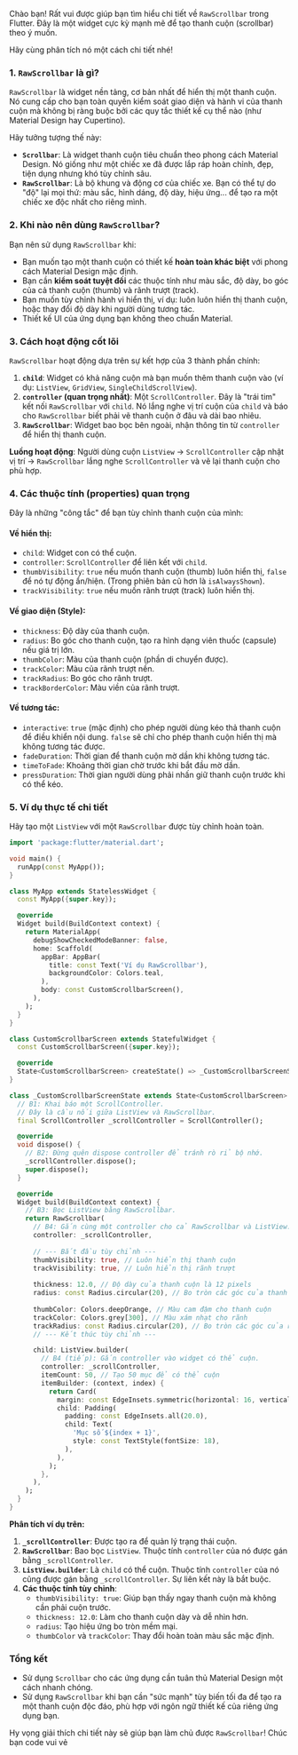 Chào bạn! Rất vui được giúp bạn tìm hiểu chi tiết về `RawScrollbar` trong Flutter. Đây là một widget cực kỳ mạnh mẽ để tạo thanh cuộn (scrollbar) theo ý muốn.

Hãy cùng phân tích nó một cách chi tiết nhé!

### 1. `RawScrollbar` là gì?

`RawScrollbar` là widget nền tảng, cơ bản nhất để hiển thị một thanh cuộn. Nó cung cấp cho bạn toàn quyền kiểm soát giao diện và hành vi của thanh cuộn mà không bị ràng buộc bởi các quy tắc thiết kế cụ thể nào (như Material Design hay Cupertino).

Hãy tưởng tượng thế này:
*   **`Scrollbar`**: Là widget thanh cuộn tiêu chuẩn theo phong cách Material Design. Nó giống như một chiếc xe đã được lắp ráp hoàn chỉnh, đẹp, tiện dụng nhưng khó tùy chỉnh sâu.
*   **`RawScrollbar`**: Là bộ khung và động cơ của chiếc xe. Bạn có thể tự do "độ" lại mọi thứ: màu sắc, hình dáng, độ dày, hiệu ứng... để tạo ra một chiếc xe độc nhất cho riêng mình.

### 2. Khi nào nên dùng `RawScrollbar`?

Bạn nên sử dụng `RawScrollbar` khi:
*   Bạn muốn tạo một thanh cuộn có thiết kế **hoàn toàn khác biệt** với phong cách Material Design mặc định.
*   Bạn cần **kiểm soát tuyệt đối** các thuộc tính như màu sắc, độ dày, bo góc của cả thanh cuộn (thumb) và rãnh trượt (track).
*   Bạn muốn tùy chỉnh hành vi hiển thị, ví dụ: luôn luôn hiển thị thanh cuộn, hoặc thay đổi độ dày khi người dùng tương tác.
*   Thiết kế UI của ứng dụng bạn không theo chuẩn Material.

### 3. Cách hoạt động cốt lõi

`RawScrollbar` hoạt động dựa trên sự kết hợp của 3 thành phần chính:

1.  **`child`**: Widget có khả năng cuộn mà bạn muốn thêm thanh cuộn vào (ví dụ: `ListView`, `GridView`, `SingleChildScrollView`).
2.  **`controller` (quan trọng nhất)**: Một `ScrollController`. Đây là "trái tim" kết nối `RawScrollbar` với `child`. Nó lắng nghe vị trí cuộn của `child` và báo cho `RawScrollbar` biết phải vẽ thanh cuộn ở đâu và dài bao nhiêu.
3.  **`RawScrollbar`**: Widget bao bọc bên ngoài, nhận thông tin từ `controller` để hiển thị thanh cuộn.

**Luồng hoạt động**: Người dùng cuộn `ListView` -> `ScrollController` cập nhật vị trí -> `RawScrollbar` lắng nghe `ScrollController` và vẽ lại thanh cuộn cho phù hợp.

### 4. Các thuộc tính (properties) quan trọng

Đây là những "công tắc" để bạn tùy chỉnh thanh cuộn của mình:

#### Về hiển thị:
*   `child`: Widget con có thể cuộn.
*   `controller`: `ScrollController` để liên kết với `child`.
*   `thumbVisibility`: `true` nếu muốn thanh cuộn (thumb) luôn hiển thị, `false` để nó tự động ẩn/hiện. (Trong phiên bản cũ hơn là `isAlwaysShown`).
*   `trackVisibility`: `true` nếu muốn rãnh trượt (track) luôn hiển thị.

#### Về giao diện (Style):
*   `thickness`: Độ dày của thanh cuộn.
*   `radius`: Bo góc cho thanh cuộn, tạo ra hình dạng viên thuốc (capsule) nếu giá trị lớn.
*   `thumbColor`: Màu của thanh cuộn (phần di chuyển được).
*   `trackColor`: Màu của rãnh trượt nền.
*   `trackRadius`: Bo góc cho rãnh trượt.
*   `trackBorderColor`: Màu viền của rãnh trượt.

#### Về tương tác:
*   `interactive`: `true` (mặc định) cho phép người dùng kéo thả thanh cuộn để điều khiển nội dung. `false` sẽ chỉ cho phép thanh cuộn hiển thị mà không tương tác được.
*   `fadeDuration`: Thời gian để thanh cuộn mờ dần khi không tương tác.
*   `timeToFade`: Khoảng thời gian chờ trước khi bắt đầu mờ dần.
*   `pressDuration`: Thời gian người dùng phải nhấn giữ thanh cuộn trước khi có thể kéo.

### 5. Ví dụ thực tế chi tiết

Hãy tạo một `ListView` với một `RawScrollbar` được tùy chỉnh hoàn toàn.

```dart
import 'package:flutter/material.dart';

void main() {
  runApp(const MyApp());
}

class MyApp extends StatelessWidget {
  const MyApp({super.key});

  @override
  Widget build(BuildContext context) {
    return MaterialApp(
      debugShowCheckedModeBanner: false,
      home: Scaffold(
        appBar: AppBar(
          title: const Text('Ví dụ RawScrollbar'),
          backgroundColor: Colors.teal,
        ),
        body: const CustomScrollbarScreen(),
      ),
    );
  }
}

class CustomScrollbarScreen extends StatefulWidget {
  const CustomScrollbarScreen({super.key});

  @override
  State<CustomScrollbarScreen> createState() => _CustomScrollbarScreenState();
}

class _CustomScrollbarScreenState extends State<CustomScrollbarScreen> {
  // B1: Khai báo một ScrollController.
  // Đây là cầu nối giữa ListView và RawScrollbar.
  final ScrollController _scrollController = ScrollController();

  @override
  void dispose() {
    // B2: Đừng quên dispose controller để tránh rò rỉ bộ nhớ.
    _scrollController.dispose();
    super.dispose();
  }

  @override
  Widget build(BuildContext context) {
    // B3: Bọc ListView bằng RawScrollbar.
    return RawScrollbar(
      // B4: Gắn cùng một controller cho cả RawScrollbar và ListView.
      controller: _scrollController,
      
      // --- Bắt đầu tùy chỉnh ---
      thumbVisibility: true, // Luôn hiển thị thanh cuộn
      trackVisibility: true, // Luôn hiển thị rãnh trượt
      
      thickness: 12.0, // Độ dày của thanh cuộn là 12 pixels
      radius: const Radius.circular(20), // Bo tròn các góc của thanh cuộn
      
      thumbColor: Colors.deepOrange, // Màu cam đậm cho thanh cuộn
      trackColor: Colors.grey[300], // Màu xám nhạt cho rãnh
      trackRadius: const Radius.circular(20), // Bo tròn các góc của rãnh
      // --- Kết thúc tùy chỉnh ---

      child: ListView.builder(
        // B4 (tiếp): Gắn controller vào widget có thể cuộn.
        controller: _scrollController,
        itemCount: 50, // Tạo 50 mục để có thể cuộn
        itemBuilder: (context, index) {
          return Card(
            margin: const EdgeInsets.symmetric(horizontal: 16, vertical: 8),
            child: Padding(
              padding: const EdgeInsets.all(20.0),
              child: Text(
                'Mục số ${index + 1}',
                style: const TextStyle(fontSize: 18),
              ),
            ),
          );
        },
      ),
    );
  }
}
```

**Phân tích ví dụ trên:**

1.  **`_scrollController`**: Được tạo ra để quản lý trạng thái cuộn.
2.  **`RawScrollbar`**: Bao bọc `ListView`. Thuộc tính `controller` của nó được gán bằng `_scrollController`.
3.  **`ListView.builder`**: Là `child` có thể cuộn. Thuộc tính `controller` của nó cũng được gán bằng `_scrollController`. Sự liên kết này là bắt buộc.
4.  **Các thuộc tính tùy chỉnh**:
    *   `thumbVisibility: true`: Giúp bạn thấy ngay thanh cuộn mà không cần phải cuộn trước.
    *   `thickness: 12.0`: Làm cho thanh cuộn dày và dễ nhìn hơn.
    *   `radius`: Tạo hiệu ứng bo tròn mềm mại.
    *   `thumbColor` và `trackColor`: Thay đổi hoàn toàn màu sắc mặc định.

### Tổng kết

*   Sử dụng `Scrollbar` cho các ứng dụng cần tuân thủ Material Design một cách nhanh chóng.
*   Sử dụng `RawScrollbar` khi bạn cần "sức mạnh" tùy biến tối đa để tạo ra một thanh cuộn độc đáo, phù hợp với ngôn ngữ thiết kế của riêng ứng dụng bạn.

Hy vọng giải thích chi tiết này sẽ giúp bạn làm chủ được `RawScrollbar`! Chúc bạn code vui vẻ
